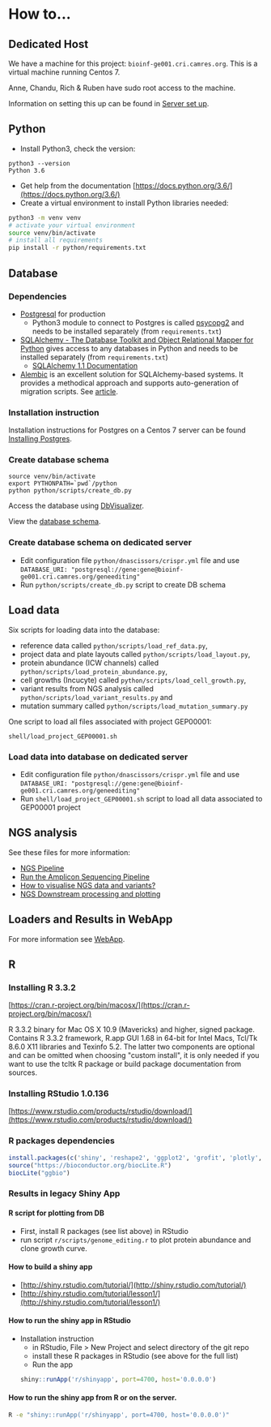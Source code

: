 # How to...

## Dedicated Host

We have a machine for this project: `bioinf-ge001.cri.camres.org`. This is a virtual machine running Centos 7.

Anne, Chandu, Rich & Ruben have sudo root access to the machine.

Information on setting this up can be found in [Server set up](server_setup.md).


## Python

- Install Python3, check the version:
```
python3 --version
Python 3.6
```
- Get help from the documentation [https://docs.python.org/3.6/](https://docs.python.org/3.6/)
- Create a virtual environment to install Python libraries needed:
```bash
python3 -m venv venv
# activate your virtual environment
source venv/bin/activate
# install all requirements
pip install -r python/requirements.txt
```


## Database

### Dependencies
- [Postgresql](https://www.postgresql.org/) for production
  - Python3 module to connect to Postgres is called [psycopg2](http://initd.org/psycopg/) and needs to be installed separately (from `requirements.txt`)
- [SQLAlchemy - The Database Toolkit and Object Relational Mapper for Python](http://www.sqlalchemy.org/) gives access to any databases in Python and needs to be installed separately (from `requirements.txt`)
  - [SQLAlchemy 1.1 Documentation](http://docs.sqlalchemy.org/en/rel_1_1/)
- [Alembic](https://bitbucket.org/zzzeek/alembic) is an excellent solution for SQLAlchemy-based systems. It provides a methodical approach and supports auto-generation of migration scripts. See [article](https://www.compose.com/articles/schema-migrations-with-alembic-python-and-postgresql/).

### Installation instruction
Installation instructions for Postgres on a Centos 7 server can be found [Installing Postgres](database.md).

### Create database schema

```shell
source venv/bin/activate
export PYTHONPATH=`pwd`/python
python python/scripts/create_db.py
```

Access the database using [DbVisualizer](http://www.dbvis.com/).

View the [database schema](db_diagram.pdf).

### Create database schema on dedicated server

- Edit configuration file `python/dnascissors/crispr.yml` file and use `DATABASE_URI: "postgresql://gene:gene@bioinf-ge001.cri.camres.org/geneediting"`
- Run `python/scripts/create_db.py` script to create DB schema


## Load data

Six scripts for loading data into the database:
- reference data called `python/scripts/load_ref_data.py`,
- project data and plate layouts called `python/scripts/load_layout.py`,
- protein abundance (ICW channels) called `python/scripts/load_protein_abundance.py`,
- cell growths (Incucyte) called `python/scripts/load_cell_growth.py`,
- variant results from NGS analysis called `python/scripts/load_variant_results.py` and
- mutation summary called `python/scripts/load_mutation_summary.py`

One script to load all files associated with project GEP00001:
```
shell/load_project_GEP00001.sh
```

### Load data into database on dedicated server

- Edit configuration file `python/dnascissors/crispr.yml` file and use `DATABASE_URI: "postgresql://gene:gene@bioinf-ge001.cri.camres.org/geneediting"`
- Run `shell/load_project_GEP00001.sh` script to load all data associated to GEP00001 project


## NGS analysis

See these files for more information:
- [NGS Pipeline](ngs-pipeline.md)
- [Run the Amplicon Sequencing Pipeline](ngs-run-pipeline.md)
- [How to visualise NGS data and variants?](ngs-data-vis.md)
- [NGS Downstream processing and plotting](ngs-downstream.md)


## Loaders and Results in WebApp

For more information see [WebApp](webapp.md).


## R

### Installing R 3.3.2
[https://cran.r-project.org/bin/macosx/](https://cran.r-project.org/bin/macosx/)

R 3.3.2 binary for Mac OS X 10.9 (Mavericks) and higher, signed package. Contains R 3.3.2 framework, R.app GUI 1.68 in 64-bit for Intel Macs, Tcl/Tk 8.6.0 X11 libraries and Texinfo 5.2. The latter two components are optional and can be omitted when choosing "custom install", it is only needed if you want to use the tcltk R package or build package documentation from sources.

### Installing RStudio 1.0.136
[https://www.rstudio.com/products/rstudio/download/](https://www.rstudio.com/products/rstudio/download/)

### R packages dependencies

```R
install.packages(c('shiny', 'reshape2', 'ggplot2', 'grofit', 'plotly', 'svglite', 'dplyr', 'RColorBrewer', 'RSQLite','RPostgreSQL', 'DT'), repos="http://mirrors.ebi.ac.uk/CRAN/")
source("https://bioconductor.org/biocLite.R")
biocLite("ggbio")
```

### Results in legacy Shiny App

#### R script for plotting from DB
- First, install R packages (see list above) in RStudio
- run script `r/scripts/genome_editing.r` to plot protein abundance and clone growth curve.

#### How to build a shiny app
- [http://shiny.rstudio.com/tutorial/](http://shiny.rstudio.com/tutorial/)
- [http://shiny.rstudio.com/tutorial/lesson1/](http://shiny.rstudio.com/tutorial/lesson1/)

#### How to run the shiny app in RStudio
- Installation instruction
  - in RStudio, File > New Project and select directory of the git repo
  - install these R packages in RStudio (see above for the full list)
  - Run the app
  ```R
  shiny::runApp('r/shinyapp', port=4700, host='0.0.0.0')
  ```

#### How to run the shiny app from R or on the server.

```bash
R -e "shiny::runApp('r/shinyapp', port=4700, host='0.0.0.0')"
```
